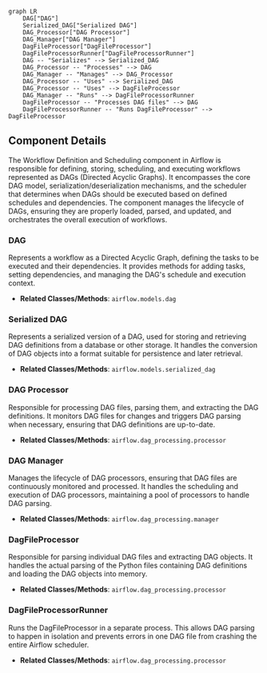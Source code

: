 ```mermaid
graph LR
    DAG["DAG"]
    Serialized_DAG["Serialized DAG"]
    DAG_Processor["DAG Processor"]
    DAG_Manager["DAG Manager"]
    DagFileProcessor["DagFileProcessor"]
    DagFileProcessorRunner["DagFileProcessorRunner"]
    DAG -- "Serializes" --> Serialized_DAG
    DAG_Processor -- "Processes" --> DAG
    DAG_Manager -- "Manages" --> DAG_Processor
    DAG_Processor -- "Uses" --> Serialized_DAG
    DAG_Processor -- "Uses" --> DagFileProcessor
    DAG_Manager -- "Runs" --> DagFileProcessorRunner
    DagFileProcessor -- "Processes DAG files" --> DAG
    DagFileProcessorRunner -- "Runs DagFileProcessor" --> DagFileProcessor
```

## Component Details

The Workflow Definition and Scheduling component in Airflow is responsible for defining, storing, scheduling, and executing workflows represented as DAGs (Directed Acyclic Graphs). It encompasses the core DAG model, serialization/deserialization mechanisms, and the scheduler that determines when DAGs should be executed based on defined schedules and dependencies. The component manages the lifecycle of DAGs, ensuring they are properly loaded, parsed, and updated, and orchestrates the overall execution of workflows.

### DAG
Represents a workflow as a Directed Acyclic Graph, defining the tasks to be executed and their dependencies. It provides methods for adding tasks, setting dependencies, and managing the DAG's schedule and execution context.
- **Related Classes/Methods**: `airflow.models.dag`

### Serialized DAG
Represents a serialized version of a DAG, used for storing and retrieving DAG definitions from a database or other storage. It handles the conversion of DAG objects into a format suitable for persistence and later retrieval.
- **Related Classes/Methods**: `airflow.models.serialized_dag`

### DAG Processor
Responsible for processing DAG files, parsing them, and extracting the DAG definitions. It monitors DAG files for changes and triggers DAG parsing when necessary, ensuring that DAG definitions are up-to-date.
- **Related Classes/Methods**: `airflow.dag_processing.processor`

### DAG Manager
Manages the lifecycle of DAG processors, ensuring that DAG files are continuously monitored and processed. It handles the scheduling and execution of DAG processors, maintaining a pool of processors to handle DAG parsing.
- **Related Classes/Methods**: `airflow.dag_processing.manager`

### DagFileProcessor
Responsible for parsing individual DAG files and extracting DAG objects. It handles the actual parsing of the Python files containing DAG definitions and loading the DAG objects into memory.
- **Related Classes/Methods**: `airflow.dag_processing.processor`

### DagFileProcessorRunner
Runs the DagFileProcessor in a separate process. This allows DAG parsing to happen in isolation and prevents errors in one DAG file from crashing the entire Airflow scheduler.
- **Related Classes/Methods**: `airflow.dag_processing.processor`
